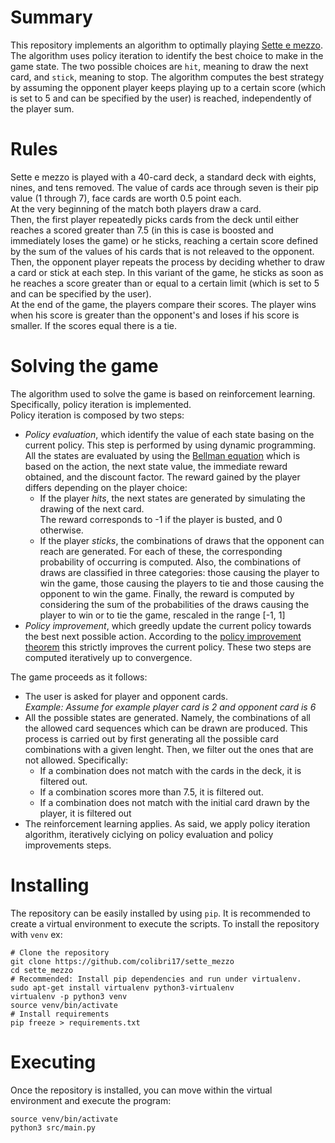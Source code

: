 # Summary
This repository implements an algorithm to optimally playing [Sette e mezzo](https://en.wikipedia.org/wiki/Sette_e_mezzo).
The algorithm uses policy iteration to identify the best choice to make in the game state. The two possible choices are `hit`, meaning
to draw the next card, and `stick`, meaning to stop.
The algorithm computes the best strategy by assuming the opponent player keeps playing up to a certain score
(which is set to 5 and can be specified by the user) is reached, independently of the player sum.

# Rules
Sette e mezzo is played with a 40-card deck, a standard deck with eights, nines, and tens removed. The value of cards ace 
through seven is their pip value (1 through 7), face cards are worth 0.5 point each.  
At the very beginning of the match both players draw a card.  
Then, the first player repeatedly picks cards from the deck until either reaches a scored greater
than 7.5 (in this is case is boosted and immediately loses the game) or he sticks, reaching a certain score 
defined by the sum of the values of his cards that is not releaved to the opponent.   
Then, the opponent player repeats the process by deciding whether to draw a card or stick at each step. In this variant of the game, 
he sticks as soon as he reaches a score greater than or equal to a certain limit (which is set to 5 and can be specified by the user).   
At the end of the game, the players compare their scores. The player wins when his score is greater than 
the opponent's and loses if his score is smaller. If the scores equal there is a tie.

# Solving the game
The algorithm used to solve the game is based on reinforcement learning. Specifically, policy iteration is implemented.  
Policy iteration is composed by two steps:
* *Policy evaluation*, which identify the value of each state basing on the current policy. 
  This step is performed by using dynamic programming. All the states are evaluated by using the [Bellman equation](https://en.wikipedia.org/wiki/Bellman_equation)
  which is based on the action, the next state value, the immediate reward obtained, and the discount factor. 
  The reward gained by the player differs depending on the player choice:
  * If the player *hits*, the next states are generated by simulating the drawing of the next card.  
    The reward corresponds to -1 if the player is busted, and 0 otherwise.
  * If the player *sticks*, the combinations of draws that the opponent can reach are generated. For each of these,
    the corresponding probability of occurring is computed. Also, the combinations of draws are classified in three
    categories: those causing the player to win the game, those causing the players to tie and those causing the opponent
    to win the game. Finally, the reward is computed by considering the sum of the probabilities of the draws causing the
    player to win or to tie the game, rescaled in the range [-1, 1]
* *Policy improvement*, which greedly update the current policy towards the best next possible action. According to the 
  [policy improvement theorem](http://incompleteideas.net/book/first/ebook/node42.html#:~:text=In%20particular%2C%20the%20policy%20improvement,case%2C%20under%20the%20natural%20definition%3A&text=Instead%2C%20each%20maximizing%20action%20can,in%20the%20new%20greedy%20policy.)
  this strictly improves the current policy. 
These two steps are computed iteratively up to convergence.
  
The game proceeds as it follows:
* The user is asked for player and opponent cards.  
  *Example: Assume for example player card is 2 and opponent card is 6*
* All the possible states are generated. Namely, the combinations of all the allowed card sequences 
  which can be drawn are produced. This process is carried out by first generating all the 
  possible card combinations with a given lenght. Then, we filter out the ones that are not allowed. 
  Specifically:
  * If a combination does not match with the cards in the deck, it is filtered out.
  * If a combination scores more than 7.5, it is filtered out.
  * If a combination does not match with the initial card drawn by the player, it is filtered out
* The reinforcement learning applies. As said, we apply policy iteration algorithm, iteratively ciclying
  on policy evaluation and policy improvements steps. 

# Installing
The repository can be easily installed by using `pip`. It is recommended to create a virtual environment to 
execute the scripts. To install the repository with `venv` ex:
```
# Clone the repository
git clone https://github.com/colibri17/sette_mezzo
cd sette_mezzo
# Recommended: Install pip dependencies and run under virtualenv.
sudo apt-get install virtualenv python3-virtualenv
virtualenv -p python3 venv
source venv/bin/activate
# Install requirements
pip freeze > requirements.txt
```

# Executing
Once the repository is installed, you can move within the virtual environment and execute the program:
```
source venv/bin/activate
python3 src/main.py
```